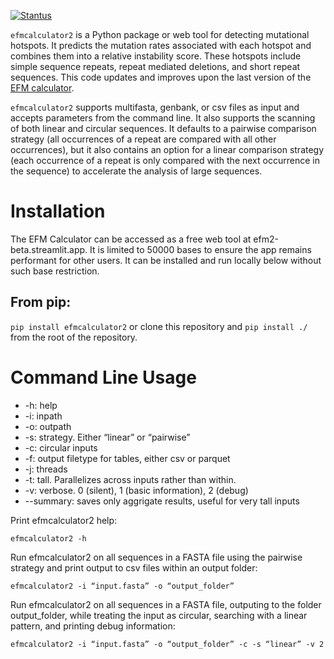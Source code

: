 [![Stantus](https://github.com/barricklab/efmcalculator2/actions/workflows/package_and_test.yml/badge.svg)](https://github.com/barricklab/efmcalculator2/actions/workflows/package_and_test.yml)

`efmcalculator2` is a Python package or web tool for detecting mutational hotspots. It predicts the mutation rates associated with each hotspot and combines them into a relative instability score. These hotspots include simple sequence repeats, repeat mediated deletions, and short repeat sequences. This code updates and improves upon the last version of the [EFM calculator](https://github.com/barricklab/efm-calculator).

`efmcalculator2` supports multifasta, genbank, or csv files as input and accepts parameters from the command line. It also supports the scanning of both linear and circular sequences. It defaults to a pairwise comparison strategy (all occurrences of a repeat are compared with all other occurrences), but it also contains an option for a linear comparison strategy (each occurrence of a repeat is only compared with the next occurrence in the sequence) to accelerate the analysis of large sequences.


# Installation
The EFM Calculator can be accessed as a free web tool at efm2-beta.streamlit.app. It is limited to 50000 bases to ensure the app remains performant for other users.
It can be installed and run locally below without such base restriction.

## From pip:
`pip install efmcalculator2` or clone this repository and `pip install ./` from the root of the repository.

# Command Line Usage
- -h: help
- -i: inpath
- -o: outpath
- -s: strategy. Either “linear” or “pairwise”
- -c: circular inputs
- -f: output filetype for tables, either csv or parquet
- -j: threads
- -t: tall. Parallelizes across inputs rather than within.
- -v: verbose. 0 (silent), 1 (basic information), 2 (debug)
- --summary: saves only aggrigate results, useful for very tall inputs

Print efmcalculator2 help:
```
efmcalculator2 -h
```

Run efmcalculator2 on all sequences in a FASTA file using the pairwise strategy and print output to csv files within an output folder:
```
efmcalculator2 -i “input.fasta” -o “output_folder”
```

Run efmcalculator2 on all sequences in a FASTA file, outputing to the folder output_folder, while treating the input as circular, searching with a linear pattern, and printing debug information:
```
efmcalculator2 -i “input.fasta” -o “output_folder” -c -s “linear” -v 2
```
